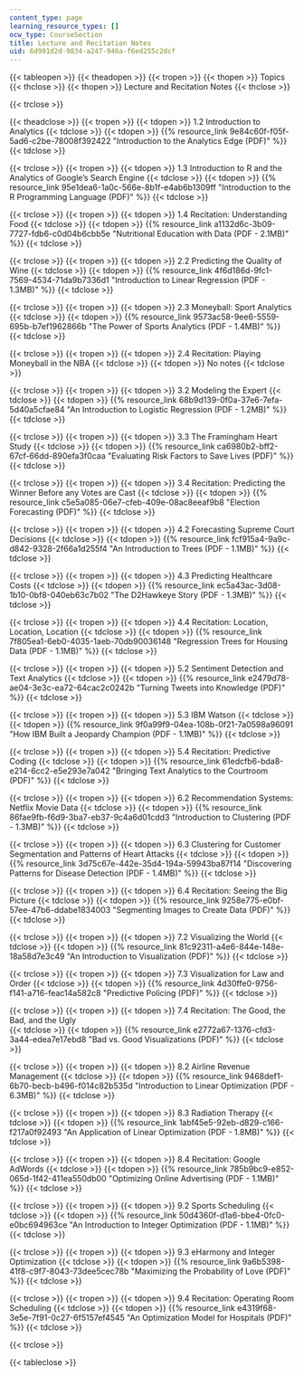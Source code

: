 ```yaml
---
content_type: page
learning_resource_types: []
ocw_type: CourseSection
title: Lecture and Recitation Notes
uid: 6d991d2d-9834-a247-946a-f6ed255c2dcf
---
```


{{< tableopen >}}
{{< theadopen >}}
{{< tropen >}}
{{< thopen >}}
Topics
{{< thclose >}}
{{< thopen >}}
Lecture and Recitation Notes
{{< thclose >}}

{{< trclose >}}

{{< theadclose >}}
{{< tropen >}}
{{< tdopen >}}
1.2 Introduction to Analytics
{{< tdclose >}}
{{< tdopen >}}
{{% resource_link 9e84c60f-f05f-5ad6-c2be-78008f392422 "Introduction to the Analytics Edge (PDF)" %}}
{{< tdclose >}}

{{< trclose >}}
{{< tropen >}}
{{< tdopen >}}
1.3 Introduction to R and the Analytics of Google’s Search Engine
{{< tdclose >}}
{{< tdopen >}}
{{% resource_link 95e1dea6-1a0c-566e-8b1f-e4ab6b1309ff "Introduction to the R Programming Language (PDF)" %}}
{{< tdclose >}}

{{< trclose >}}
{{< tropen >}}
{{< tdopen >}}
1.4 Recitation: Understanding Food
{{< tdclose >}}
{{< tdopen >}}
{{% resource_link a1132d6c-3b09-7727-fdb6-c0d04b6cbb5e "Nutritional Education with Data (PDF - 2.1MB)" %}}
{{< tdclose >}}

{{< trclose >}}
{{< tropen >}}
{{< tdopen >}}
2.2 Predicting the Quality of Wine
{{< tdclose >}}
{{< tdopen >}}
{{% resource_link 4f6d186d-9fc1-7569-4534-71da9b7336d1 "Introduction to Linear Regression (PDF - 1.3MB)" %}}
{{< tdclose >}}

{{< trclose >}}
{{< tropen >}}
{{< tdopen >}}
2.3 Moneyball: Sport Analytics
{{< tdclose >}}
{{< tdopen >}}
{{% resource_link 9573ac58-9ee6-5559-695b-b7ef1962866b "The Power of Sports Analytics (PDF - 1.4MB)" %}}
{{< tdclose >}}

{{< trclose >}}
{{< tropen >}}
{{< tdopen >}}
2.4 Recitation: Playing Moneyball in the NBA
{{< tdclose >}}
{{< tdopen >}}
No notes
{{< tdclose >}}

{{< trclose >}}
{{< tropen >}}
{{< tdopen >}}
3.2 Modeling the Expert
{{< tdclose >}}
{{< tdopen >}}
{{% resource_link 68b9d139-0f0a-37e6-7efa-5d40a5cfae84 "An Introduction to Logistic Regression (PDF - 1.2MB)" %}}
{{< tdclose >}}

{{< trclose >}}
{{< tropen >}}
{{< tdopen >}}
3.3 The Framingham Heart Study
{{< tdclose >}}
{{< tdopen >}}
{{% resource_link ca6980b2-bff2-67cf-66dd-890efa3f0caa "Evaluating Risk Factors to Save Lives (PDF)" %}}
{{< tdclose >}}

{{< trclose >}}
{{< tropen >}}
{{< tdopen >}}
3.4 Recitation: Predicting the Winner Before any Votes are Cast
{{< tdclose >}}
{{< tdopen >}}
{{% resource_link c5e5a085-06e7-cfeb-409e-08ac8eeaf9b8 "Election Forecasting (PDF)" %}}
{{< tdclose >}}

{{< trclose >}}
{{< tropen >}}
{{< tdopen >}}
4.2 Forecasting Supreme Court Decisions
{{< tdclose >}}
{{< tdopen >}}
{{% resource_link fcf915a4-9a9c-d842-9328-2f66a1d255f4 "An Introduction to Trees (PDF - 1.1MB)" %}}
{{< tdclose >}}

{{< trclose >}}
{{< tropen >}}
{{< tdopen >}}
4.3 Predicting Healthcare Costs
{{< tdclose >}}
{{< tdopen >}}
{{% resource_link ec5a43ac-3d08-1b10-0bf8-040eb63c7b02 "The D2Hawkeye Story (PDF - 1.3MB)" %}}
{{< tdclose >}}

{{< trclose >}}
{{< tropen >}}
{{< tdopen >}}
4.4 Recitation: Location, Location, Location
{{< tdclose >}}
{{< tdopen >}}
{{% resource_link 7f805ea1-6eb0-4035-1aeb-70db90036148 "Regression Trees for Housing Data (PDF - 1.1MB)" %}}
{{< tdclose >}}

{{< trclose >}}
{{< tropen >}}
{{< tdopen >}}
5.2 Sentiment Detection and Text Analytics
{{< tdclose >}}
{{< tdopen >}}
{{% resource_link e2479d78-ae04-3e3c-ea72-64cac2c0242b "Turning Tweets into Knowledge (PDF)" %}}
{{< tdclose >}}

{{< trclose >}}
{{< tropen >}}
{{< tdopen >}}
5.3 IBM Watson
{{< tdclose >}}
{{< tdopen >}}
{{% resource_link 9f0a99f9-04ea-108b-0f21-7a0598a96091 "How IBM Built a Jeopardy Champion (PDF - 1.1MB)" %}}
{{< tdclose >}}

{{< trclose >}}
{{< tropen >}}
{{< tdopen >}}
5.4 Recitation: Predictive Coding
{{< tdclose >}}
{{< tdopen >}}
{{% resource_link 61edcfb6-bda8-e214-6cc2-e5e293e7a042 "Bringing Text Analytics to the Courtroom (PDF)" %}}
{{< tdclose >}}

{{< trclose >}}
{{< tropen >}}
{{< tdopen >}}
6.2 Recommendation Systems: Netflix Movie Data
{{< tdclose >}}
{{< tdopen >}}
{{% resource_link 86fae9fb-f6d9-3ba7-eb37-9c4a6d01cdd3 "Introduction to Clustering (PDF - 1.3MB)" %}}
{{< tdclose >}}

{{< trclose >}}
{{< tropen >}}
{{< tdopen >}}
6.3 Clustering for Customer Segmentation and Patterns of Heart Attacks
{{< tdclose >}}
{{< tdopen >}}
{{% resource_link 3d75c67e-442e-35d4-194a-59943ba87f14 "Discovering Patterns for Disease Detection (PDF - 1.4MB)" %}}
{{< tdclose >}}

{{< trclose >}}
{{< tropen >}}
{{< tdopen >}}
6.4 Recitation: Seeing the Big Picture
{{< tdclose >}}
{{< tdopen >}}
{{% resource_link 9258e775-e0bf-57ee-47b6-ddabe1834003 "Segmenting Images to Create Data (PDF)" %}}
{{< tdclose >}}

{{< trclose >}}
{{< tropen >}}
{{< tdopen >}}
7.2 Visualizing the World
{{< tdclose >}}
{{< tdopen >}}
{{% resource_link 81c92311-a4e6-844e-148e-18a58d7e3c49 "An Introduction to Visualization (PDF)" %}}
{{< tdclose >}}

{{< trclose >}}
{{< tropen >}}
{{< tdopen >}}
7.3 Visualization for Law and Order
{{< tdclose >}}
{{< tdopen >}}
{{% resource_link 4d30ffe0-9756-f141-a716-feac14a582c8 "Predictive Policing (PDF)" %}}
{{< tdclose >}}

{{< trclose >}}
{{< tropen >}}
{{< tdopen >}}
7.4 Recitation: ﻿The Good, the Bad, and the Ugly  
{{< tdclose >}}
{{< tdopen >}}
{{% resource_link e2772a67-1376-cfd3-3a44-edea7e17ebd8 "Bad vs. Good Visualizations﻿ (PDF)" %}}
{{< tdclose >}}

{{< trclose >}}
{{< tropen >}}
{{< tdopen >}}
8.2 Airline Revenue Management
{{< tdclose >}}
{{< tdopen >}}
{{% resource_link 9468def1-6b70-becb-b496-f014c82b535d "Introduction to Linear Optimization (PDF - 6.3MB)" %}}
{{< tdclose >}}

{{< trclose >}}
{{< tropen >}}
{{< tdopen >}}
8.3 Radiation Therapy
{{< tdclose >}}
{{< tdopen >}}
{{% resource_link 1abf45e5-92eb-d829-c166-f217a0f92493 "An Application of Linear Optimization (PDF - 1.8MB)" %}}
{{< tdclose >}}

{{< trclose >}}
{{< tropen >}}
{{< tdopen >}}
8.4 Recitation: Google AdWords
{{< tdclose >}}
{{< tdopen >}}
{{% resource_link 785b9bc9-e852-065d-1f42-411ea550db00 "Optimizing Online Advertising (PDF - 1.1MB)" %}}
{{< tdclose >}}

{{< trclose >}}
{{< tropen >}}
{{< tdopen >}}
9.2 Sports Scheduling
{{< tdclose >}}
{{< tdopen >}}
{{% resource_link 50d4360f-d1a6-bbe4-0fc0-e0bc694963ce "An Introduction to Integer Optimization (PDF - 1.1MB)" %}}
{{< tdclose >}}

{{< trclose >}}
{{< tropen >}}
{{< tdopen >}}
9.3 eHarmony and Integer Optimization
{{< tdclose >}}
{{< tdopen >}}
{{% resource_link 9a6b5398-41f8-c9f7-8043-73dee5cec78b "Maximizing the Probability of Love (PDF)" %}}
{{< tdclose >}}

{{< trclose >}}
{{< tropen >}}
{{< tdopen >}}
9.4 Recitation: Operating Room Scheduling
{{< tdclose >}}
{{< tdopen >}}
{{% resource_link e4319f68-3e5e-7f91-0c27-6f5157ef4545 "An Optimization Model for Hospitals (PDF)" %}}
{{< tdclose >}}

{{< trclose >}}

{{< tableclose >}}